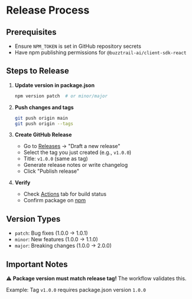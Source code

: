 # Release Process

## Prerequisites

- Ensure `NPM_TOKEN` is set in GitHub repository secrets
- Have npm publishing permissions for `@buzztrail-ai/client-sdk-react`

## Steps to Release

1. **Update version in package.json**

   ```bash
   npm version patch  # or minor/major
   ```

2. **Push changes and tags**

   ```bash
   git push origin main
   git push origin --tags
   ```

3. **Create GitHub Release**
   - Go to [Releases](../../releases/new) → "Draft a new release"
   - Select the tag you just created (e.g., `v1.0.0`)
   - Title: `v1.0.0` (same as tag)
   - Generate release notes or write changelog
   - Click "Publish release"

4. **Verify**
   - Check [Actions](../../actions) tab for build status
   - Confirm package on [npm](https://www.npmjs.com/package/@buzztrail-ai/client-sdk-react)

## Version Types

- `patch`: Bug fixes (1.0.0 → 1.0.1)
- `minor`: New features (1.0.0 → 1.1.0)
- `major`: Breaking changes (1.0.0 → 2.0.0)

## Important Notes

⚠️ **Package version must match release tag!** The workflow validates this.

Example: Tag `v1.0.0` requires package.json version `1.0.0`
